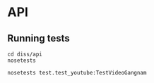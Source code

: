 # API

## Running tests

    cd diss/api
    nosetests 

    nosetests test.test_youtube:TestVideoGangnam
